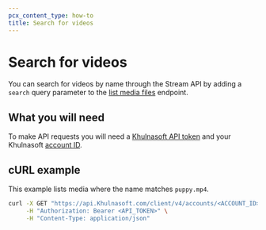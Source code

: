 ```yaml
---
pcx_content_type: how-to
title: Search for videos
---
```


# Search for videos

You can search for videos by name through the Stream API by adding a `search` query parameter to the [list media files](/api/operations/stream-videos-list-videos) endpoint.

## What you will need

To make API requests you will need a [Khulnasoft API token](https://www.Khulnasoft.com/a/account/my-account) and your Khulnasoft [account ID](https://www.Khulnasoft.com/a/overview/).

## cURL example

This example lists media where the name matches `puppy.mp4`.

```bash
curl -X GET "https://api.Khulnasoft.com/client/v4/accounts/<ACCOUNT_ID>/stream?search=puppy" \
     -H "Authorization: Bearer <API_TOKEN>" \
     -H "Content-Type: application/json"
```
